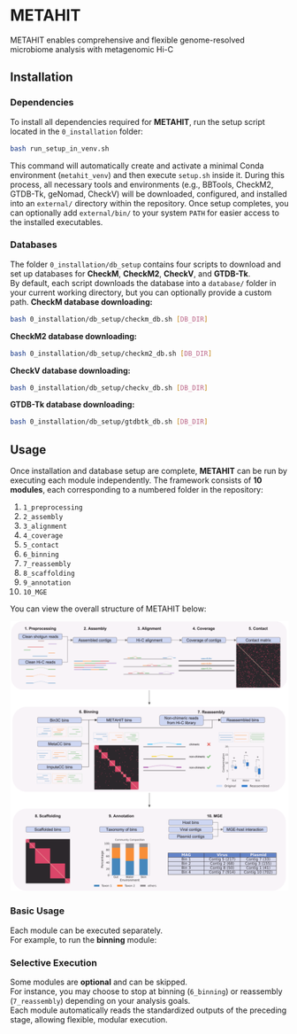 # METAHIT
METAHIT enables comprehensive and flexible genome-resolved microbiome analysis with metagenomic Hi-C

## Installation
### Dependencies
To install all dependencies required for **METAHIT**, run the setup script located in the `0_installation` folder:
```bash
bash run_setup_in_venv.sh
```
This command will automatically create and activate a minimal Conda environment (`metahit_venv`) and then execute `setup.sh` inside it. During this process, all necessary tools and environments (e.g., BBTools, CheckM2, GTDB-Tk, geNomad, CheckV) will be downloaded, configured, and installed into an `external/` directory within the repository. Once setup completes, you can optionally add `external/bin/` to your system `PATH` for easier access to the installed executables.

### Databases
The folder `0_installation/db_setup` contains four scripts to download and set up databases for **CheckM**, **CheckM2**, **CheckV**, and **GTDB-Tk**.  
By default, each script downloads the database into a `database/` folder in your current working directory, but you can optionally provide a custom path.
**CheckM database downloading:**  
```bash
bash 0_installation/db_setup/checkm_db.sh [DB_DIR]
```
**CheckM2 database downloading:**  
```bash
bash 0_installation/db_setup/checkm2_db.sh [DB_DIR]
```
**CheckV database downloading:**  
```bash
bash 0_installation/db_setup/checkv_db.sh [DB_DIR]
```
**GTDB-Tk database downloading:**  
```bash
bash 0_installation/db_setup/gtdbtk_db.sh [DB_DIR]
```

## Usage
Once installation and database setup are complete, **METAHIT** can be run by executing each module independently. The framework consists of **10 modules**, each corresponding to a numbered folder in the repository:
1. `1_preprocessing`
2. `2_assembly`
3. `3_alignment` 
4. `4_coverage`
5. `5_contact`
6. `6_binning` 
7. `7_reassembly` 
8. `8_scaffolding` 
9. `9_annotation`
10. `10_MGE`

You can view the overall structure of METAHIT below:

![METAHIT overview](images/Metahit_Overview.png)

### Basic Usage
Each module can be executed separately.  
For example, to run the **binning** module:



### Selective Execution
Some modules are **optional** and can be skipped.  
For instance, you may choose to stop at binning (`6_binning`) or reassembly (`7_reassembly`) depending on your analysis goals.  
Each module automatically reads the standardized outputs of the preceding stage, allowing flexible, modular execution.

























